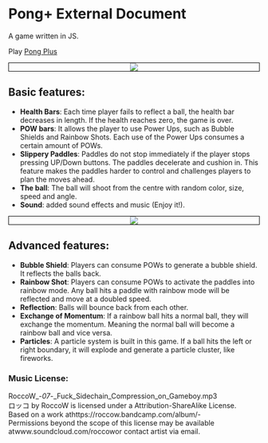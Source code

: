 # Pong+ External Document
A game written in JS. 

Play [Pong Plus](https://dwang0721.github.io/PongPlus/)

<kbd>
<div style="text-align:center; border:1px solid black"><img src ="https://github.com/dwang0721/PongPlus/blob/master/title.png" /></div>
</kbd>

## Basic features:
*	**Health Bars**: Each time player fails to reflect a ball, the health bar decreases in length. If the health reaches zero, the game is over.
*	**POW bars**: It allows the player to use Power Ups, such as Bubble Shields and Rainbow Shots. Each use of the Power Ups consumes a certain amount of POWs.
*	**Slippery Paddles**: Paddles do not stop immediately if the player stops pressing UP/Down buttons. The paddles decelerate and cushion in. This feature makes the paddles harder to control and challenges players to plan the moves ahead.
*	**The ball**: The ball will shoot from the centre with random color, size, speed and angle.
*	**Sound**: added sound effects and music (Enjoy it!).

<kbd>
<div style="text-align:center; border:1px solid black"><img src ="https://github.com/dwang0721/PongPlus/blob/master/instruction.png" /></div>
</kbd>

## Advanced features:
*	**Bubble Shield**: Players can consume POWs to generate a bubble shield. It reflects the balls back.
*	**Rainbow Shot**: Players can consume POWs to activate the paddles into rainbow mode. Any ball hits a paddle with rainbow mode will be reflected and move at a doubled speed.
*	**Reflection**:  Balls will bounce back from each other.
*	**Exchange of Momentum**: If a rainbow ball hits a normal ball, they will exchange the momentum. Meaning the normal ball will become a rainbow ball and vice versa. 
*	**Particles**: A particle system is built in this game. If a ball hits the left or right boundary, it will explode and generate a particle cluster, like fireworks.


### Music License:
RoccoW_-_07_-_Fuck_Sidechain_Compression_on_Gameboy.mp3 <br /> 
ロッコ by RoccoW is licensed under a Attribution-ShareAlike License.<br />
Based on a work athttps://roccow.bandcamp.com/album/-<br /> 
Permissions beyond the scope of this license may be available atwww.soundcloud.com/roccowor contact artist via email.<br /> 
